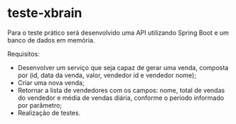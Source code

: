 # teste-xbrain

Para o teste prático será desenvolvido uma API utilizando Spring Boot e um banco de dados em memória.

Requisitos:
  - Desenvolver um serviço que seja capaz de gerar uma venda, composta por (id, data da venda, valor, vendedor id e vendedor nome);
  - Criar uma nova venda;
  - Retornar a lista de vendedores com os campos: nome, total de vendas do vendedor e média de vendas diária, conforme o período informado por parâmetro;
  - Realização de testes.
